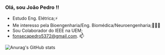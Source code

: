 ### Olá, sou  João Pedro !!
- Estudo Eng. Elétrica;⚡
- Me interesso pela Bioengenharia/Eng. Biomédica/Neuroengenharia;👨‍🦼🦾
- Sou Colaborador do IEEE na UEM;
- fonsecapedro5372@gmail.com. 📫 



![Anurag's GitHub stats](https://github-readme-stats.vercel.app/api?username=FonsecaEE&show_icons=true&theme=dark)

  

<!---
FonsecaEE/FonsecaEE is a ✨ special ✨ repository because its `README.md` (this file) appears on your GitHub profile.
You can click the Preview link to take a look at your changes.
--->

